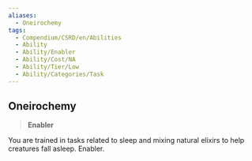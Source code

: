 ```yaml
---
aliases:
  - Oneirochemy
tags:
  - Compendium/CSRD/en/Abilities
  - Ability
  - Ability/Enabler
  - Ability/Cost/NA
  - Ability/Tier/Low
  - Ability/Categories/Task
---
```

  
    
## Oneirochemy    
>**Enabler**  
    
You are trained in tasks related to sleep and mixing natural elixirs to help creatures fall asleep. Enabler.